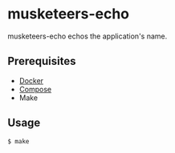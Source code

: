 # musketeers-echo

musketeers-echo echos the application's name.

## Prerequisites

- [Docker](https://docs.docker.com/engine/installation/)
- [Compose](https://docs.docker.com/compose/install/)
- Make

## Usage

    $ make